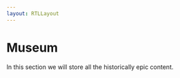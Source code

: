 ```yaml
---
layout: RTLLayout
---
```

# Museum

In this section we will store all the historically epic content.